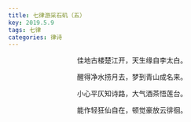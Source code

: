 ```yaml
---
title: 七律游采石矶（五）
key: 2019.5.9
tags: 七律
categories: 律诗
---
```


<p align="center">佳地古楼楚江开，天生缘自李太白。
</p>
<p align="center">醒得净水捞月去，梦到青山成名来。
</p>
<p align="center">小心平仄知诗路，大气酒茶悟莲台。
</p>
<p align="center">能作轻狂仙自在，顿觉豪放云徘徊。
</p>
<p align="center"></br>
</p>
